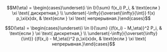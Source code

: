$$M(\eta) = \begin{cases}\underset{i \in I}{\sum} f(x_i) P_i, & \text{если } \xi \text{ дискретная,} \\ \underset{-\infty}{\overset{\infty}{\int}} f(x) p_\xi(x)dx, & \text{если } \xi \text{ непрерывная.}\end{cases}$$


$$D(\eta) = \begin{cases}\underset{i \in I}{\sum} {(f(x_i) - M_\eta)}^2 P_i, & \text{если } \xi \text{ дискретная,} \\ \underset{-\infty}{\overset{\infty}{\int}} {(f(x_i) - M_\eta)}^2 p_\xi(x)dx, & \text{если } \xi \text{ непрерывная.}\end{cases}$$